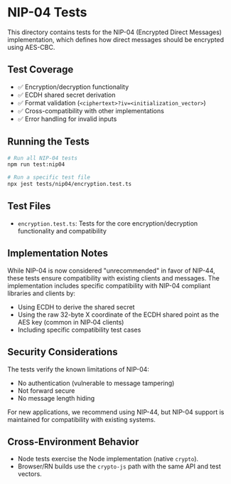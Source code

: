 # NIP-04 Tests

This directory contains tests for the NIP-04 (Encrypted Direct Messages) implementation, which defines how direct messages should be encrypted using AES-CBC.

## Test Coverage

- ✅ Encryption/decryption functionality
- ✅ ECDH shared secret derivation
- ✅ Format validation (`<ciphertext>?iv=<initialization_vector>`)
- ✅ Cross-compatibility with other implementations
- ✅ Error handling for invalid inputs

## Running the Tests

```bash
# Run all NIP-04 tests
npm run test:nip04

# Run a specific test file
npx jest tests/nip04/encryption.test.ts
```

## Test Files

- `encryption.test.ts`: Tests for the core encryption/decryption functionality and compatibility

## Implementation Notes

While NIP-04 is now considered "unrecommended" in favor of NIP-44, these tests ensure compatibility with existing clients and messages. The implementation includes specific compatibility with NIP-04 compliant libraries and clients by:

- Using ECDH to derive the shared secret
- Using the raw 32-byte X coordinate of the ECDH shared point as the AES key (common in NIP‑04 clients)
- Including specific compatibility test cases

## Security Considerations

The tests verify the known limitations of NIP-04:

- No authentication (vulnerable to message tampering)
- Not forward secure
- No message length hiding

For new applications, we recommend using NIP-44, but NIP-04 support is maintained for compatibility with existing systems. 

## Cross‑Environment Behavior

- Node tests exercise the Node implementation (native `crypto`).
- Browser/RN builds use the `crypto-js` path with the same API and test vectors.
